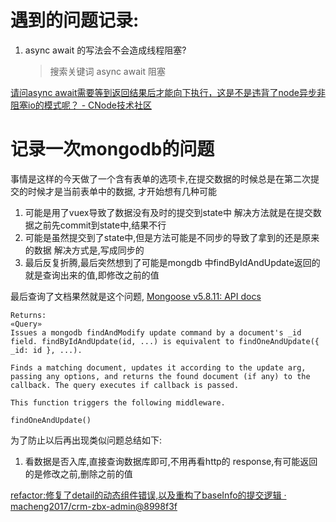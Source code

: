 # 遇到的问题记录:
1. async await 的写法会不会造成线程阻塞? 

    >搜索关键词 async await 阻塞 

[请问async await需要等到返回结果后才能向下执行，这是不是违背了node异步非阻塞io的模式呢？ - CNode技术社区](https://cnodejs.org/topic/57d289dcdd64a7dd387f387e)

# 记录一次mongodb的问题

事情是这样的今天做了一个含有表单的选项卡,在提交数据的时候总是在第二次提交的时候才是当前表单中的数据,
才开始想有几种可能
1. 可能是用了vuex导致了数据没有及时的提交到state中 解决方法就是在提交数据之前先commit到state中,结果不行
2. 可能是虽然提交到了state中,但是方法可能是不同步的导致了拿到的还是原来的数据 解决方式是,写成同步的
3. 最后反复折腾,最后突然想到了可能是mongdb 中findByIdAndUpdate返回的就是查询出来的值,即修改之前的值

最后查询了文档果然就是这个问题,
[Mongoose v5.8.11: API docs](https://mongoosejs.com/docs/api.html#model_Model.findByIdAndUpdate)

    Returns:
    «Query»
    Issues a mongodb findAndModify update command by a document's _id field. findByIdAndUpdate(id, ...) is equivalent to findOneAndUpdate({ _id: id }, ...).
    
    Finds a matching document, updates it according to the update arg, passing any options, and returns the found document (if any) to the callback. The query executes if callback is passed.
    
    This function triggers the following middleware.
    
    findOneAndUpdate()

为了防止以后再出现类似问题总结如下:
1. 看数据是否入库,直接查询数据库即可,不用再看http的 response,有可能返回的是修改之前,删除之前的值

[refactor:修复了detail的动态组件错误,以及重构了baseInfo的提交逻辑 · macheng2017/crm-zbx-admin@8998f3f](https://github.com/macheng2017/crm-zbx-admin/commit/8998f3f11c30239216b3cbac0aba3768cda29d28)
